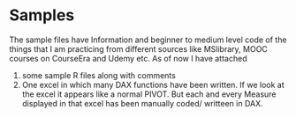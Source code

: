 # Samples
The sample files have Information and beginner to medium level code of the things that I am practicing 
from different sources like MSlibrary, MOOC courses on CourseEra and Udemy etc.
As of now I have attached 
1. some sample R files along with comments 
2. One excel in which many DAX functions have been written. If we look at the excel it appears like a normal PIVOT. 
But each and every Measure displayed in that excel has been manually coded/ writteen in DAX.   
